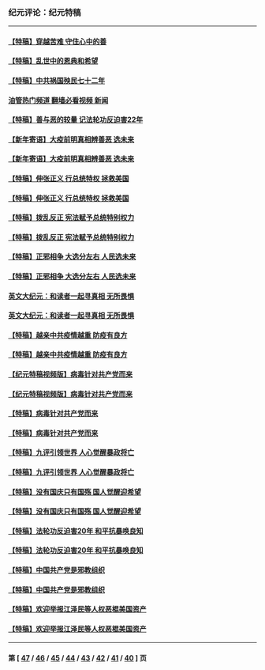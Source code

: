 ### 纪元评论：纪元特稿
---
#### [【特稿】穿越苦难 守住心中的善](../../pages/nsc424/n13784979.md?08010330) 
#### [【特稿】乱世中的恩典和希望](../../pages/nsc424/n13734687.md?08010330) 
#### [【特稿】中共祸国殃民七十二年](../../pages/nsc424/n13272607.md?08010330) 
#### [油管热门频道 翻墙必看视频 新闻](ok?08010330)
#### [【特稿】善与恶的较量 记法轮功反迫害22年](../../pages/nsc424/n13086597.md?08010330) 
#### [【新年寄语】大疫前明真相辨善恶 选未来](../../pages/nsc424/n12660855.md?08010330) 
#### [【新年寄语】大疫前明真相辨善恶 选未来](../../pages/nsc424/n12660855.md?08010330) 
#### [【特稿】伸张正义 行总统特权 拯救美国](../../pages/nsc424/n12616806.md?08010330) 
#### [【特稿】伸张正义 行总统特权 拯救美国](../../pages/nsc424/n12616806.md?08010330) 
#### [【特稿】拨乱反正 宪法赋予总统特别权力](../../pages/nsc424/n12598306.md?08010330) 
#### [【特稿】拨乱反正 宪法赋予总统特别权力](../../pages/nsc424/n12598306.md?08010330) 
#### [【特稿】正邪相争 大选分左右 人民选未来](../../pages/nsc424/n12545208.md?08010330) 
#### [【特稿】正邪相争 大选分左右 人民选未来](../../pages/nsc424/n12545208.md?08010330) 
#### [英文大纪元：和读者一起寻真相 无所畏惧](../../pages/nsc424/n12542027.md?08010330) 
#### [英文大纪元：和读者一起寻真相 无所畏惧](../../pages/nsc424/n12542027.md?08010330) 
#### [【特稿】越亲中共疫情越重 防疫有良方](../../pages/nsc424/n12042989.md?08010330) 
#### [【特稿】越亲中共疫情越重 防疫有良方](../../pages/nsc424/n12042989.md?08010330) 
#### [【纪元特稿视频版】病毒针对共产党而来](../../pages/nsc424/n11977328.md?08010330) 
#### [【纪元特稿视频版】病毒针对共产党而来](../../pages/nsc424/n11977328.md?08010330) 
#### [【特稿】病毒针对共产党而来](../../pages/nsc424/n11928818.md?08010330) 
#### [【特稿】病毒针对共产党而来](../../pages/nsc424/n11928818.md?08010330) 
#### [【特稿】九评引领世界 人心觉醒暴政将亡](../../pages/nsc424/n11660496.md?08010330) 
#### [【特稿】九评引领世界 人心觉醒暴政将亡](../../pages/nsc424/n11660496.md?08010330) 
#### [【特稿】没有国庆只有国殇 国人觉醒迎希望](../../pages/nsc424/n11549354.md?08010330) 
#### [【特稿】没有国庆只有国殇 国人觉醒迎希望](../../pages/nsc424/n11549354.md?08010330) 
#### [【特稿】法轮功反迫害20年 和平抗暴唤良知](../../pages/nsc424/n11389135.md?08010330) 
#### [【特稿】法轮功反迫害20年 和平抗暴唤良知](../../pages/nsc424/n11389135.md?08010330) 
#### [【特稿】中国共产党是邪教组织](../../pages/nsc424/n11355551.md?08010330) 
#### [【特稿】中国共产党是邪教组织](../../pages/nsc424/n11355551.md?08010330) 
#### [【特稿】欢迎举报江泽民等人权恶棍美国资产](../../pages/nsc424/n11303040.md?08010330) 
#### [【特稿】欢迎举报江泽民等人权恶棍美国资产](../../pages/nsc424/n11303040.md?08010330) 

---
#### 第 [ [47](./47.md?08010330) / [46](./46.md?08010330) / [45](./45.md?08010330) / [44](./44.md?08010330) / [43](./43.md?08010330) / [42](./42.md?08010330) / [41](./41.md?08010330) / [40](./40.md?08010330) ] 页
